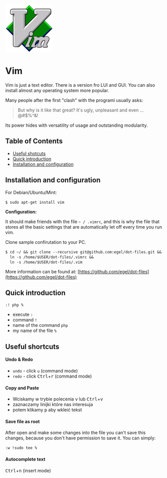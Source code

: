 <img src="img/Vim_logo.png" title="Vim - The ultimate text editor" width="150" />

# Vim
Vim is just a text editor. There is a version fro LUI and GUI. You can also install almost any operating system more popular.

Many people after the first "clash" with the programi usually asks:

> But why is it like that great? It's ugly, unpleasant and even ... @#$%^&!

Its power hides with versatility of usage and outstanding modularity.


## Table of Contents
  * [Useful shotcuts](#useful_shortcuts)
  * [Quick introduction](#quick_introduction)
  * [Installation and configuration](#installation_and_configuration)


## <a name="#installation_and_configuration">Installation and configuration</a>
For Debian/Ubuntu/Mint:

    $ sudo apt-get install vim


**Configuration:**

It should make friends with the file `~ / .vimrc`, and this is why the file that stores all the basic settings that are automatically let off every time you run vim.

Clone sample confirutation to your PC.

    $ cd ~/ && git clone --recursive git@github.com:egel/dot-files.git &&
      ln -s /home/$USER/dot-files/.vimrc &&
      ln -s /home/$USER/dot-files/.vim

More information can be found at: [https://github.com/egel/dot-files](https://github.com/egel/dot-files)

## <a name="#quick_introduction">Quick introduction</a>

    :! php %

  * execute `:`
  * command `!`
  * name of the command `php`
  * my name of the file `%`


## <a name="#useful_shortcuts">Useful shortcuts</a>

#### Undo & Redo

  * `undo` - click `u` (command mode)
  * `redo` - click <kbd>Ctrl</kbd>+<kbd>r</kbd> (command mode)


#### Copy and Paste

  - Wciskamy w trybie polecenia <kbd>v</kbd> lub <kbd>Ctrl</kbd>+<kbd>v</kbd>
  - zaznaczamy linijki które nas interesuja
  - potem klikamy <kbd>p</kbd> aby wkleić tekst


#### Save file as root
After open and make some changes into the file you can't save this changes, because you don't have permission to save it. You can simply:

    :w !sudo tee %


#### Autocomplete text

<kbd>Ctrl</kbd>+<kbd>n</kbd> (insert mode)


